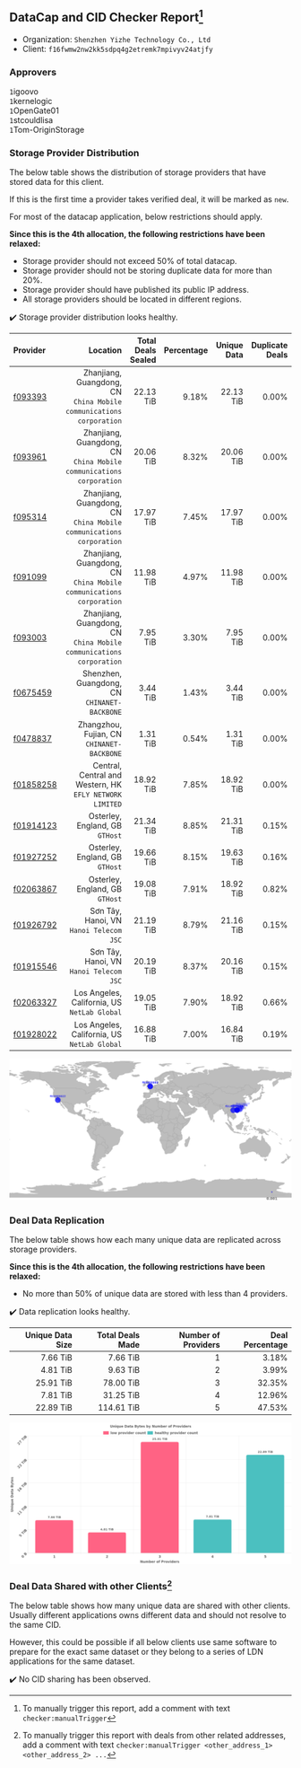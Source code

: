 ## DataCap and CID Checker Report[^1]
 - Organization: `Shenzhen Yizhe Technology Co., Ltd`
 - Client: `f16fwmw2nw2kk5sdpq4g2etremk7mpivyv24atjfy`
### Approvers
`1`igoovo<br/>`1`kernelogic<br/>`1`OpenGate01<br/>`1`stcouldlisa<br/>`1`Tom-OriginStorage

### Storage Provider Distribution
The below table shows the distribution of storage providers that have stored data for this client.

If this is the first time a provider takes verified deal, it will be marked as `new`.

For most of the datacap application, below restrictions should apply.

**Since this is the 4th allocation, the following restrictions have been relaxed:**
 - Storage provider should not exceed 50% of total datacap.
 - Storage provider should not be storing duplicate data for more than 20%.
 - Storage provider should have published its public IP address.
 - All storage providers should be located in different regions.

✔️ Storage provider distribution looks healthy.

| Provider                                              |                                                               Location | Total Deals Sealed | Percentage | Unique Data | Duplicate Deals |
| :---------------------------------------------------- | ---------------------------------------------------------------------: | -----------------: | ---------: | ----------: | --------------: |
| [f093393](https://filfox.info/en/address/f093393)     | Zhanjiang, Guangdong, CN<br/>`China Mobile communications corporation` |          22.13 TiB |      9.18% |   22.13 TiB |           0.00% |
| [f093961](https://filfox.info/en/address/f093961)     | Zhanjiang, Guangdong, CN<br/>`China Mobile communications corporation` |          20.06 TiB |      8.32% |   20.06 TiB |           0.00% |
| [f095314](https://filfox.info/en/address/f095314)     | Zhanjiang, Guangdong, CN<br/>`China Mobile communications corporation` |          17.97 TiB |      7.45% |   17.97 TiB |           0.00% |
| [f091099](https://filfox.info/en/address/f091099)     | Zhanjiang, Guangdong, CN<br/>`China Mobile communications corporation` |          11.98 TiB |      4.97% |   11.98 TiB |           0.00% |
| [f093003](https://filfox.info/en/address/f093003)     | Zhanjiang, Guangdong, CN<br/>`China Mobile communications corporation` |           7.95 TiB |      3.30% |    7.95 TiB |           0.00% |
| [f0675459](https://filfox.info/en/address/f0675459)   |                        Shenzhen, Guangdong, CN<br/>`CHINANET-BACKBONE` |           3.44 TiB |      1.43% |    3.44 TiB |           0.00% |
| [f0478837](https://filfox.info/en/address/f0478837)   |                          Zhangzhou, Fujian, CN<br/>`CHINANET-BACKBONE` |           1.31 TiB |      0.54% |    1.31 TiB |           0.00% |
| [f01858258](https://filfox.info/en/address/f01858258) |            Central, Central and Western, HK<br/>`EFLY NETWORK LIMITED` |          18.92 TiB |      7.85% |   18.92 TiB |           0.00% |
| [f01914123](https://filfox.info/en/address/f01914123) |                                     Osterley, England, GB<br/>`GTHost` |          21.34 TiB |      8.85% |   21.31 TiB |           0.15% |
| [f01927252](https://filfox.info/en/address/f01927252) |                                     Osterley, England, GB<br/>`GTHost` |          19.66 TiB |      8.15% |   19.63 TiB |           0.16% |
| [f02063867](https://filfox.info/en/address/f02063867) |                                     Osterley, England, GB<br/>`GTHost` |          19.08 TiB |      7.91% |   18.92 TiB |           0.82% |
| [f01926792](https://filfox.info/en/address/f01926792) |                             Sơn Tây, Hanoi, VN<br/>`Hanoi Telecom JSC` |          21.19 TiB |      8.79% |   21.16 TiB |           0.15% |
| [f01915546](https://filfox.info/en/address/f01915546) |                             Sơn Tây, Hanoi, VN<br/>`Hanoi Telecom JSC` |          20.19 TiB |      8.37% |   20.16 TiB |           0.15% |
| [f02063327](https://filfox.info/en/address/f02063327) |                        Los Angeles, California, US<br/>`NetLab Global` |          19.05 TiB |      7.90% |   18.92 TiB |           0.66% |
| [f01928022](https://filfox.info/en/address/f01928022) |                        Los Angeles, California, US<br/>`NetLab Global` |          16.88 TiB |      7.00% |   16.84 TiB |           0.19% |

<img src="https://raw.githubusercontent.com/data-preservation-programs/filplus-checker-assets/main/filecoin-project/filecoin-plus-large-datasets/issues/1017/1688701518819.png"/>

### Deal Data Replication
The below table shows how each many unique data are replicated across storage providers.


**Since this is the 4th allocation, the following restrictions have been relaxed:**
- No more than 50% of unique data are stored with less than 4 providers.

✔️ Data replication looks healthy.

| Unique Data Size | Total Deals Made | Number of Providers | Deal Percentage |
| ---------------: | ---------------: | ------------------: | --------------: |
|         7.66 TiB |         7.66 TiB |                   1 |           3.18% |
|         4.81 TiB |         9.63 TiB |                   2 |           3.99% |
|        25.91 TiB |        78.00 TiB |                   3 |          32.35% |
|         7.81 TiB |        31.25 TiB |                   4 |          12.96% |
|        22.89 TiB |       114.61 TiB |                   5 |          47.53% |

<img src="https://raw.githubusercontent.com/data-preservation-programs/filplus-checker-assets/main/filecoin-project/filecoin-plus-large-datasets/issues/1017/1688701519645.png"/>

### Deal Data Shared with other Clients[^3]
The below table shows how many unique data are shared with other clients.
Usually different applications owns different data and should not resolve to the same CID.

However, this could be possible if all below clients use same software to prepare for the exact same dataset or they belong to a series of LDN applications for the same dataset.

✔️ No CID sharing has been observed.

[^1]: To manually trigger this report, add a comment with text `checker:manualTrigger`

[^2]: Deals from those addresses are combined into this report as they are specified with `checker:manualTrigger`

[^3]: To manually trigger this report with deals from other related addresses, add a comment with text `checker:manualTrigger <other_address_1> <other_address_2> ...`
